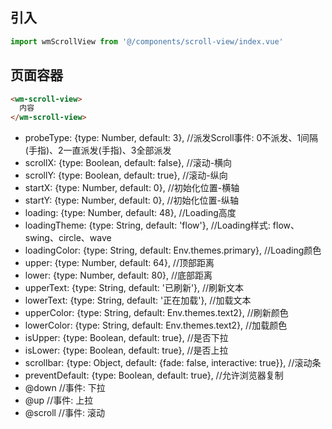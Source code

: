 ## 引入
```javascript
import wmScrollView from '@/components/scroll-view/index.vue'
```

## 页面容器
```html
<wm-scroll-view>
  内容
</wm-scroll-view>
```
- probeType: {type: Number, default: 3},                                  //派发Scroll事件: 0不派发、1间隔(手指)、2一直派发(手指)、3全部派发
- scrollX: {type: Boolean, default: false},                               //滚动-横向
- scrollY: {type: Boolean, default: true},                                //滚动-纵向
- startX: {type: Number, default: 0},                                     //初始化位置-横轴
- startY: {type: Number, default: 0},                                     //初始化位置-纵轴
- loading: {type: Number, default: 48},                                   //Loading高度
- loadingTheme: {type: String, default: 'flow'},                          //Loading样式: flow、swing、circle、wave
- loadingColor: {type: String, default: Env.themes.primary},              //Loading颜色
- upper: {type: Number, default: 64},                                     //顶部距离
- lower: {type: Number, default: 80},                                     //底部距离
- upperText: {type: String, default: '已刷新'},                           //刷新文本
- lowerText: {type: String, default: '正在加载'},                         //加载文本
- upperColor: {type: String, default: Env.themes.text2},                  //刷新颜色
- lowerColor: {type: String, default: Env.themes.text2},                  //加载颜色
- isUpper: {type: Boolean, default: true},                                //是否下拉
- isLower: {type: Boolean, default: true},                                //是否上拉
- scrollbar: {type: Object, default: {fade: false, interactive: true}},   //滚动条
- preventDefault: {type: Boolean, default: true},                         //允许浏览器复制
- @down   //事件: 下拉
- @up     //事件: 上拉
- @scroll //事件: 滚动


